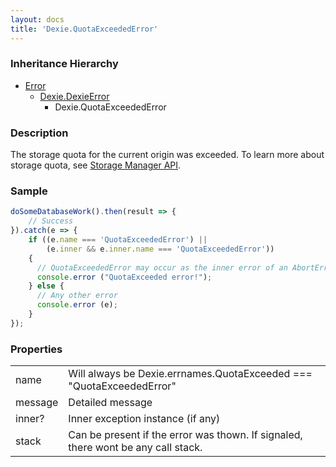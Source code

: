 ```yaml
---
layout: docs
title: 'Dexie.QuotaExceededError'
---
```


### Inheritance Hierarchy

* [Error](https://developer.mozilla.org/en-US/docs/Web/JavaScript/Reference/Global_Objects/Error)
  * [Dexie.DexieError](/docs/DexieErrors/DexieError)
    * Dexie.QuotaExceededError

### Description 

The storage quota for the current origin was exceeded. To learn more about storage quota, see [Storage Manager API](/docs/StorageManager).

### Sample

```javascript
doSomeDatabaseWork().then(result => {
    // Success
}).catch(e => {
    if ((e.name === 'QuotaExceededError') ||
        (e.inner && e.inner.name === 'QuotaExceededError'))
    {
      // QuotaExceededError may occur as the inner error of an AbortError
      console.error ("QuotaExceeded error!");
    } else {
      // Any other error
      console.error (e);
    }
});
```

### Properties

<table>
<tr><td>name</td><td>Will always be Dexie.errnames.QuotaExceeded === "QuotaExceededError"</td></tr>
<tr><td>message</td><td>Detailed message</td></tr>
<tr><td>inner?</td><td>Inner exception instance (if any)</td></tr>
<tr><td>stack</td><td>Can be present if the error was thown. If signaled, there wont be any call stack.</td></tr>
</table>
